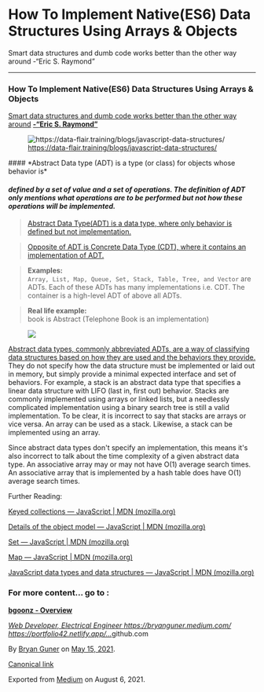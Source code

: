 # How To Implement Native(ES6) Data Structures Using Arrays & Objects

Smart data structures and dumb code works better than the other way around -“Eric S. Raymond”

---

### How To Implement Native(ES6) Data Structures Using Arrays & Objects

<a href="https://www.azquotes.com/quote/636065?ref=data-structures" class="markup--anchor markup--p-anchor">Smart data structures and dumb code works better than the other way around</a> <a href="https://twitter.com/esrtweet?ref_src=twsrc%5Egoogle%7Ctwcamp%5Eserp%7Ctwgr%5Eauthor" class="markup--anchor markup--p-anchor"><strong>-“Eric S. Raymond”</strong></a>

<figure><img src="https://cdn-images-1.medium.com/max/600/0*ZBBOzoXj5SgXtZb7.png" alt="https://data-flair.training/blogs/javascript-data-structures/" class="graf-image" /><figcaption><a href="https://data-flair.training/blogs/javascript-data-structures/" class="markup--anchor markup--figure-anchor">https://data-flair.training/blogs/javascript-data-structures/</a></figcaption></figure>#### *Abstract Data type (ADT) is a type (or class) for objects whose behavior is*

#### _defined by a set of value and a set of operations. The definition of ADT only mentions what operations are to be performed but not how these operations will be implemented._

> <a href="https://stackoverflow.com/a/31113335/15158587" class="markup--anchor markup--blockquote-anchor">Abstract Data Type(ADT) is a data type, where only behavior is defined but not implementation.</a>

> <a href="https://stackoverflow.com/a/31113335/15158587" class="markup--anchor markup--blockquote-anchor">Opposite of ADT is Concrete Data Type (CDT), where it contains an implementation of ADT.</a>

> **Examples:**  
> `Array, List, Map, Queue, Set, Stack, Table, Tree, and Vector` are ADTs. Each of these ADTs has many implementations i.e. CDT. The container is a high-level ADT of above all ADTs.

> **Real life example:**  
> book is Abstract (Telephone Book is an implementation)

<figure><img src="https://cdn-images-1.medium.com/max/800/0*mAq2n01VTypXYWh0.jpg" class="graf-image" /></figure><a href="https://stackoverflow.com/a/65771454/15158587" class="markup--anchor markup--p-anchor">Abstract data types, commonly abbreviated ADTs, are a way of classifying data structures based on how they are used and the behaviors they provide.</a> They do not specify how the data structure must be implemented or laid out in memory, but simply provide a minimal expected interface and set of behaviors. For example, a stack is an abstract data type that specifies a linear data structure with LIFO (last in, first out) behavior. Stacks are commonly implemented using arrays or linked lists, but a needlessly complicated implementation using a binary search tree is still a valid implementation. To be clear, it is incorrect to say that stacks are arrays or vice versa. An array can be used as a stack. Likewise, a stack can be implemented using an array.

Since abstract data types don't specify an implementation, this means it's also incorrect to talk about the time complexity of a given abstract data type. An associative array may or may not have O(1) average search times. An associative array that is implemented by a hash table does have O(1) average search times.

Further Reading:

<a href="https://developer.mozilla.org/en-US/docs/Web/JavaScript/Guide/Keyed_collections#map_object" class="markup--anchor markup--p-anchor">Keyed collections — JavaScript | MDN (mozilla.org)</a>

<a href="https://developer.mozilla.org/en-US/docs/Web/JavaScript/Guide/Details_of_the_Object_Model#class-based_vs._prototype-based_languages" class="markup--anchor markup--p-anchor">Details of the object model — JavaScript | MDN (mozilla.org)</a>

<a href="https://developer.mozilla.org/en-US/docs/Web/JavaScript/Reference/Global_Objects/Set" class="markup--anchor markup--p-anchor">Set — JavaScript | MDN (mozilla.org)</a>

<a href="https://developer.mozilla.org/en-US/docs/Web/JavaScript/Reference/Global_Objects/Map" class="markup--anchor markup--p-anchor">Map — JavaScript | MDN (mozilla.org)</a>

<a href="https://developer.mozilla.org/en-US/docs/Web/JavaScript/Data_structures" class="markup--anchor markup--p-anchor">JavaScript data types and data structures — JavaScript | MDN (mozilla.org)</a>

### For more content… go to :

<a href="https://github.com/bgoonz" class="markup--anchor markup--mixtapeEmbed-anchor" title="https://github.com/bgoonz"><strong>bgoonz - Overview</strong>
<br/>

<em>Web Developer, Electrical Engineer https://bryanguner.medium.com/ https://portfolio42.netlify.app/…</em>github.com</a><a href="https://github.com/bgoonz" class="js-mixtapeImage mixtapeImage u-ignoreBlock"></a>

By <a href="https://medium.com/@bryanguner" class="p-author h-card">Bryan Guner</a> on [May 15, 2021](https://medium.com/p/ce953b9f6a07).

<a href="https://medium.com/@bryanguner/how-to-implement-native-es6-data-structures-using-arrays-objects-ce953b9f6a07" class="p-canonical">Canonical link</a>

Exported from [Medium](https://medium.com) on August 6, 2021.
